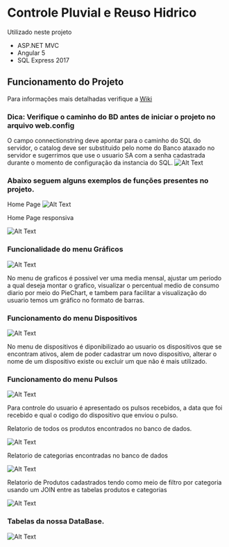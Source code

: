 # Controle Pluvial e Reuso Hidrico

Utilizado neste projeto
* ASP.NET MVC 
* Angular 5
* SQL Express 2017

##  Funcionamento do Projeto
Para informações mais detalhadas verifique a [Wiki](https://github.com/grynfox/ControlePluvial/wiki)
### Dica: Verifique o caminho do BD antes de iniciar o projeto no arquivo web.config
O campo connectionstring deve apontar para o caminho do SQL do servidor, o catalog deve ser substituido pelo nome do Banco ataxado no servidor e sugerrimos que use o usuario SA com a senha cadastrada durante o momento de configuração da instancia do SQL.
![Alt Text](https://i.imgur.com/JmpD5ji.jpg)

### Abaixo seguem alguns exemplos de funções presentes no projeto.
Home Page
![Alt Text](https://i.imgur.com/4u3m8Kw.jpg)

Home Page responsiva

![Alt Text](https://i.imgur.com/QlGb0rF.jpg)

### Funcionalidade do menu Gráficos

![Alt Text](https://i.imgur.com/1UAey8v.jpg)

No menu de graficos é possivel ver uma media mensal, ajustar um periodo a qual deseja montar o grafico, visualizar o percentual medio de consumo diario por meio do PieChart, e tambem para facilitar a visualização do usuario temos um gráfico no formato de barras.


### Funcionamento do menu Dispositivos

![Alt Text](https://i.imgur.com/Ka2gv5P.jpg)

No menu de dispositivos é diponibilizado ao usuario os dispositivos que se encontram ativos, alem de poder cadastrar um novo dispositivo, alterar o nome de um dispositivo existe ou excluir um que não é mais utilizado.

### Funcionamento do menu Pulsos

![Alt Text](https://i.imgur.com/YVbnR2K.jpg)

Para controle do usuario é apresentado os pulsos recebidos, a data que foi recebido e qual o codigo do dispositivo que enviou o pulso.

Relatorio de todos os produtos encontrados no banco de dados.

![Alt Text](https://i.imgur.com/tE60UOQ.jpg)

Relatorio de categorias encontradas no banco de dados

![Alt Text](https://i.imgur.com/ZRcD8ze.jpg)

Relatorio de Produtos cadastrados tendo como meio de filtro por categoria usando um JOIN entre as tabelas produtos e categorias

![Alt Text](https://i.imgur.com/O4gN1Dx.jpg)

### Tabelas da nossa DataBase.

![Alt Text](https://i.imgur.com/NwRm5jn.jpg)
